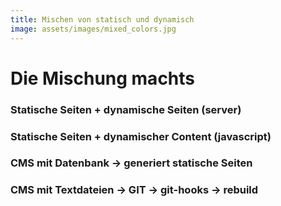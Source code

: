 ```yaml
---
title: Mischen von statisch und dynamisch
image: assets/images/mixed_colors.jpg
---
```


# Die Mischung machts

<!-- slide:start -->
### Statische Seiten + dynamische Seiten (server)
<!-- slide:end -->
<!-- slide:start -->
### Statische Seiten + dynamischer Content (javascript)
<!-- slide:end -->
<!-- slide:start -->
### CMS mit Datenbank -> generiert statische Seiten
<!-- slide:end -->
<!-- slide:start -->
### CMS mit Textdateien -> GIT -> git-hooks -> rebuild
<!-- slide:end -->
